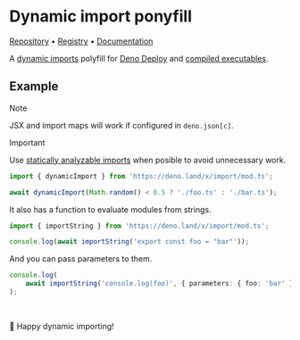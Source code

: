 # Dynamic import ponyfill

[Repository](https://github.com/ayoreis/import) • [Registry](https://deno.land/x/import) • [Documentation](https://deno.land/x/import/mod.ts)

A [dynamic imports](//developer.mozilla.org/en-US/docs/Web/JavaScript/Reference/Operators/import) polyfill for [Deno Deploy](https://deno.com/deploy) and [compiled executables](https://deno.land/manual@v1.28.3/tools/compiler).

## Example

> [!NOTE]
> JSX and import maps will work if configured in `deno.json[c]`.

> [!IMPORTANT]
> Use [statically analyzable imports](https://deno.com/deploy/changelog#statically-analyzable-dynamic-imports) when posible to avoid unnecessary work.

```typescript
import { dynamicImport } from 'https://deno.land/x/import/mod.ts';

await dynamicImport(Math.random() < 0.5 ? './foo.ts' : './bar.ts');
```

It also has a function to evaluate modules from strings.

```typescript
import { importString } from 'https://deno.land/x/import/mod.ts';

console.log(await importString('export const foo = "bar"'));
```

And you can pass parameters to them.

```typescript
console.log(
	await importString('console.log(foo)', { parameters: { foo: 'bar' } }),
);
```

<br/>

🦕 Happy dynamic importing!

